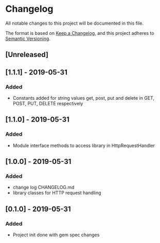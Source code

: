 # Changelog
All notable changes to this project will be documented in this file.

The format is based on [Keep a Changelog](https://keepachangelog.com/en/1.0.0/),
and this project adheres to [Semantic Versioning](https://semver.org/spec/v2.0.0.html).

## [Unreleased]

## [1.1.1] - 2019-05-31
### Added
- Constants added for string values get, post, put and delete in GET, POST, PUT, DELETE respectively

## [1.1.0] - 2019-05-31
### Added
- Module interface methods to access library in HttpRequestHandler

## [1.0.0] - 2019-05-31
### Added
- change log CHANGELOG.md
- library classes for HTTP request handling

## [0.1.0] - 2019-05-31
### Added
- Project init done with gem spec changes
